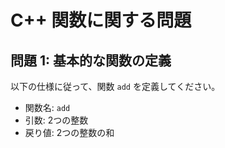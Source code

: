 # C++ 関数に関する問題

## 問題 1: 基本的な関数の定義
以下の仕様に従って、関数 `add` を定義してください。
- 関数名: `add`
- 引数: 2つの整数
- 戻り値: 2つの整数の和
